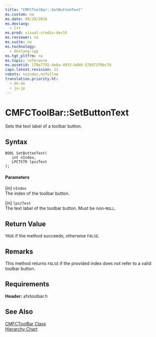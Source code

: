 ```yaml
---
title: "CMFCToolBar::SetButtonText"
ms.custom: na
ms.date: 09/19/2016
ms.devlang: 
  - C++
ms.prod: visual-studio-dev14
ms.reviewer: na
ms.suite: na
ms.technology: 
  - devlang-cpp
ms.tgt_pltfrm: na
ms.topic: reference
ms.assetid: 170e7792-4e6a-4933-b4b8-578d73f9bc78
caps.latest.revision: 11
robots: noindex,nofollow
translation.priority.ht: 
  - de-de
  - ja-jp
---
```

# CMFCToolBar::SetButtonText
Sets the text label of a toolbar button.  
  
## Syntax  
  
```  
BOOL SetButtonText(  
   int nIndex,  
   LPCTSTR lpszText   
);  
```  
  
#### Parameters  
 [in] `nIndex`  
 The index of the toolbar button.  
  
 [in] `lpszText`  
 The text label of the toolbar button. Must be non-`NULL`.  
  
## Return Value  
 `TRUE` if the method succeeds; otherwise `FALSE`.  
  
## Remarks  
 This method returns `FALSE` if the provided index does not refer to a valid toolbar button.  
  
## Requirements  
 **Header:** afxtoolbar.h  
  
## See Also  
 [CMFCToolBar Class](../Topic/CMFCToolBar%20Class.md)   
 [Hierarchy Chart](../vs140/Hierarchy-Chart.md)